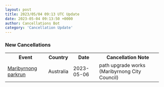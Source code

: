 ```yaml
---
layout: post
title: 2023/05/04 09:13 UTC Update
date: 2023-05-04 09:13:50 +0000
author: Cancellations Bot
category: 'Cancellation Update'
---
```


<h3>New Cancellations</h3>
<div class='hscrollable'>
<table style='width: 100%'>
    <tr>
        <th>Event</th>
        <th>Country</th>
        <th>Date</th>
        <th>Cancellation Note</th>
    </tr>
    <tr>
        <td><a href="https://www.parkrun.com.au/maribyrnong">Maribyrnong parkrun</a></td>
        <td>Australia</td>
        <td>2023-05-06</td>
        <td>path upgrade works (Maribyrnong City Council)</td>
    </tr>
</table>
</div>
